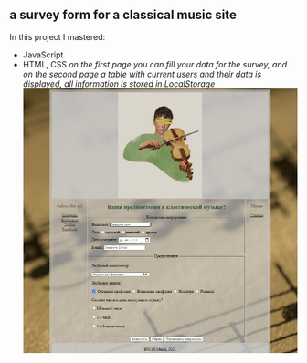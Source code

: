 ## a survey form for a classical music site
In this project I mastered:
- JavaScript
- HTML, CSS
*on the first page you can fill your data for the survey, and on the second page a table with current users and their data is displayed, all information is stored in LocalStorage*
![Screenshot](screen.png)
